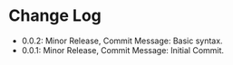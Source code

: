 # Change Log
* 0.0.2: Minor Release, Commit Message: Basic syntax.
* 0.0.1: Minor Release, Commit Message: Initial Commit.
